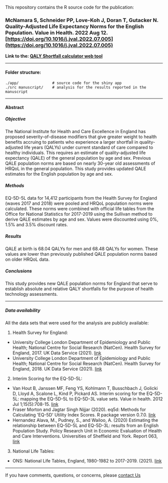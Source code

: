 This repository contains the R source code for the publication:

### McNamara S, Schneider PP, Love-Koh J, Doran T, Gutacker N. **Quality-Adjusted Life Expectancy Norms for the English Population**. Value in Health. 2022 Aug 12. [https://doi.org/10.1016/j.jval.2022.07.005](https://doi.org/10.1016/j.jval.2022.07.005)

**Link to the: [QALY Shortfall calculator web tool](https://shiny.york.ac.uk/shortfall)**

*****

#### Folder structure:

```
./app/               # source code for the shiny app
./src manuscript/    # analysis for the results reported in the manuscript
```

*****

#### Abstract

##### **Objective**

The National Institute for Health and Care Excellence in England has proposed severity-of-disease modifiers that give greater weight to health benefits accruing to patients who experience a larger shortfall in quality-adjusted life years (QALYs) under current standard of care compared to healthy individuals. This requires an estimate of quality-adjusted life expectancy (QALE) of the general population by age and sex. Previous QALE population norms are based on nearly 30-year old assessments of HRQoL in the general population. This study provides updated QALE estimates for the English population by age and sex.

##### **Methods**
EQ-5D-5L data for 14,412 participants from the Health Survey for England (waves 2017 and 2018) were pooled and HRQoL population norms were calculated. These norms were combined with official life tables from the Office for National Statistics for 2017-2019 using the Sullivan method to derive QALE estimates by age and sex. Values were discounted using 0%, 1.5% and 3.5% discount rates.

##### **Results**
QALE at birth is 68.04 QALYs for men and 68.48 QALYs for women. These values are lower than previously published QALE population norms based on older HRQoL data. 

##### **Conclusions**
This study provides new QALE population norms for England that serve to establish absolute and relative QALY shortfalls for the purpose of health technology assessments.


****

##### **Data availability** 

All the data sets that were used for the analysis are publicly available:

1. Health Survey for England:
  * University College London Department of Epidemiology and Public Health; National Centre for Social Research (NatCen). Health Survey for England, 2017. UK Data Service (2021). [link](http://doi.org/10.5255/UKDA-SN-8488-2)
  * University College London Department of Epidemiology and Public Health; National Centre for Social Research (NatCen). Health Survey for England, 2018. UK Data Service (2021). [link](http://doi.org/10.5255/UKDA-SN-8649-1)

2. Interim Scoring for the EQ-5D-5L:
  * Van Hout B, Janssen MF, Feng YS, Kohlmann T, Busschbach J, Golicki D, Lloyd A, Scalone L, Kind P, Pickard AS. Interim scoring for the EQ-5D-5L: mapping the EQ-5D-5L to EQ-5D-3L value sets. Value in health. 2012 Jul 1;15(5):708-15. [link](https://doi.org/10.1016/j.jval.2012.02.008)
  * Fraser Morton and Jagtar Singh Nijjar (2020). eq5d: Methods for Calculating 'EQ-5D' Utility Index Scores. R package version 0.7.0. [link](https://cran.r-project.org/package=eq5d)
  * Hernandez Alava, M., Pudney, S., and Wailoo, A. (2020) Estimating the relationship between EQ-5D-5L and EQ-5D-3L: results from an English Population Study. Policy Research Unit in Economic Evaluation of Health and Care Interventions. Universities of Sheffield and York. Report 063, [link](http://nicedsu.org.uk/mapping-eq-5d-5l-to-3l/)

3. National Life Tables:
  * ONS: National Life Tables, England, 1980-1982 to 2017-2019. (2021). [link](https://www.ons.gov.uk/peoplepopulationandcommunity/birthsdeathsandmarriages/lifeexpectancies/datasets/nationallifetablesenglandreferencetables)

****

If you have comments, questions, or concerns, please [contact Us](mailto:p.schneider@sheffield.ac.uk)

